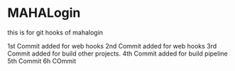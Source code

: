 # MAHALogin
this is for git hooks  of mahalogin

1st Commit added for web hooks
2nd Commit added for web hooks
3rd Commit added for build other projects.
4th Commit added for build pipeline
5th Commit
6h COmmit

